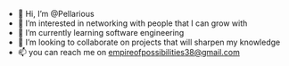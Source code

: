 - 👋 Hi, I’m @Pellarious
- 👀 I’m interested in networking with people that I can grow with
- 🌱 I’m currently learning software engineering 
- 💞️ I’m looking to collaborate on projects that will sharpen my knowledge 
- 📫 you can reach me on empireofpossibilities38@gmail.com

<!---
Pellarious/Pellarious is a ✨ special ✨ repository because its `README.md` (this file) appears on your GitHub profile.
You can click the Preview link to take a look at your changes.
--->
